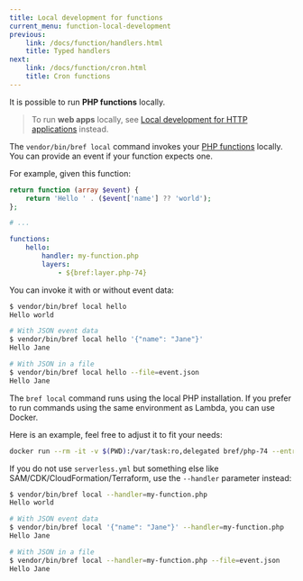 ```yaml
---
title: Local development for functions
current_menu: function-local-development
previous:
    link: /docs/function/handlers.html
    title: Typed handlers
next:
    link: /docs/function/cron.html
    title: Cron functions
---
```


It is possible to run **PHP functions** locally.

> To run **web apps** locally, see [Local development for HTTP applications](/docs/web-apps/local-development.md) instead.

The `vendor/bin/bref local` command invokes your [PHP functions](/docs/runtimes/function.md) locally. You can provide an event if your function expects one.

For example, given this function:

```php
return function (array $event) {
    return 'Hello ' . ($event['name'] ?? 'world');
};
```

```yaml
# ...

functions:
    hello:
        handler: my-function.php
        layers:
            - ${bref:layer.php-74}
```

You can invoke it with or without event data:

```bash
$ vendor/bin/bref local hello
Hello world

# With JSON event data
$ vendor/bin/bref local hello '{"name": "Jane"}'
Hello Jane

# With JSON in a file
$ vendor/bin/bref local hello --file=event.json
Hello Jane
```

The `bref local` command runs using the local PHP installation. If you prefer to run commands using the same environment as Lambda, you can use Docker.

Here is an example, feel free to adjust it to fit your needs:

```bash
docker run --rm -it -v $(PWD):/var/task:ro,delegated bref/php-74 --entrypoint=php vendor/bin/bref local hello
```

If you do not use `serverless.yml` but something else like SAM/CDK/CloudFormation/Terraform, use the `--handler` parameter instead:

```bash
$ vendor/bin/bref local --handler=my-function.php
Hello world

# With JSON event data
$ vendor/bin/bref local '{"name": "Jane"}' --handler=my-function.php
Hello Jane

# With JSON in a file
$ vendor/bin/bref local --handler=my-function.php --file=event.json
Hello Jane
```
